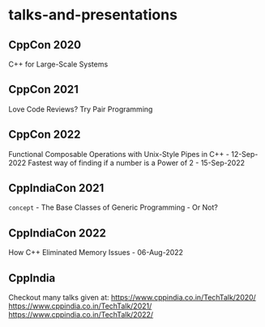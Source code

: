 # talks-and-presentations

## CppCon 2020
C++ for Large-Scale Systems

## CppCon 2021
Love Code Reviews? Try Pair Programming

## CppCon 2022
Functional Composable Operations with Unix-Style Pipes in C++ - 12-Sep-2022
Fastest way of finding if a number is a Power of 2 - 15-Sep-2022

## CppIndiaCon 2021
`concept` - The Base Classes of Generic Programming - Or Not?

## CppIndiaCon 2022
How C++ Eliminated Memory Issues - 06-Aug-2022

## CppIndia
Checkout many talks given at:
https://www.cppindia.co.in/TechTalk/2020/
https://www.cppindia.co.in/TechTalk/2021/
https://www.cppindia.co.in/TechTalk/2022/
